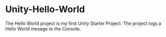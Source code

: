 # Unity-Hello-World

The Hello World project is my first Unity Starter Project.
The project logs a Hello World mesage to the Console.
 
